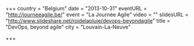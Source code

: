 +++
country = "Belgium"
date = "2013-10-31"
eventURL = "http://journeeagile.be/"
event = "La Journée Agile"
video = ""
slidesURL = "http://www.slideshare.net/roidelapluie/devops-beyondagile"
title = "DevOps, beyond agile"
city = "Louvain-La-Neuve"

+++

